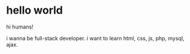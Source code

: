 # hello world

hi humans!

i wanna be full-stack developer. i want to learn html, css, js, php, mysql, ajax.
